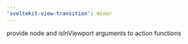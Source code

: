 ```yaml
---
'sveltekit-view-transition': minor
---
```


provide node and isInViewport arguments to action functions

